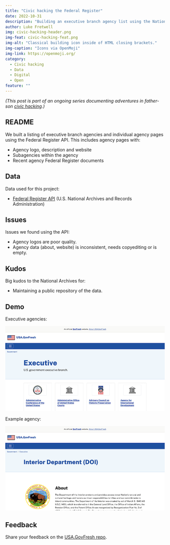 ```yaml
---
title: "Civic hacking the Federal Register"
date: 2022-10-31
description: "Building an executive branch agency list using the National Archives' Federal Register API."
author: Luke Fretwell
img: civic-hacking-header.png
img-feat: civic-hacking-feat.png
img-alt: "Classical building icon inside of HTML closing brackets."
img-caption: "Icons via OpenMoji"
img-link: https://openmoji.org/
category:
  - Civic hacking
  - Data
  - Digital
  - Open
feature: ""
---
```


*(This post is part of an ongoing series documenting adventures in father-son [civic hacking](/civichacking).)*

## README

We built a listing of executive branch agencies and individual agency pages using the Federal Register API. This includes agency pages with: 

* Agency logo, description and website
* Subagencies within the agency
* Recent agency Federal Register documents

## Data

Data used for this project:

* [Federal Register API](https://www.federalregister.gov/api/v1/agencies/) (U.S. National Archives and Records Administration)

## Issues

Issues we found using the API:

* Agency logos are poor quality.
* Agency data (about, website) is inconsistent, needs copyediting or is empty.

## Kudos

Big kudos to the National Archives for:

* Maintaining a public repository of the data.

## Demo

Executive agencies:

[![Screenshot of USA.GovFresh executive branch agency page](/assets/img/posts/executive-usagovfresh.png)](https://usa.govfresh.com/government/executive/)

Example agency:

[![Screenshot of Department of Interior page on USA.GovFresh](/assets/img/posts/executive-agency-usagovfresh.png)](https://usa.govfresh.com/government/executive/?name=interior-department)

## Feedback

Share your feedback on the [USA.GovFresh repo](https://github.com/govfresh/usa/).